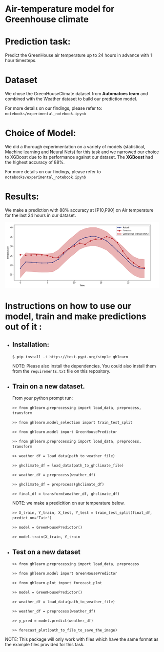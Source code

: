 # Air-temperature model for Greenhouse climate

# Prediction task: 

Predict the GreenHouse air temperature up to 24 hours in advance with 1 hour timesteps.

# Dataset

We chose the GreenHouseClimate dataset from **Automatoes team** and combined with the Weather dataset to build our prediction model. 

For more details on our findings, please refer to: `notebooks/experimental_notebook.ipynb`

# Choice of Model:

We did a thorough experimentation on a variety of models (statistical, Machine learning and Neural Nets) for this task and we narrowed our choice to XGBoost due to its performance against our dataset. The **XGBoost** had the highest accuracy of 88%. 

For more details on our findings, please refer to `notebooks/experimental_notebook.ipynb`

# Results:
We make a prediction with 88% accuracy at \[P10,P90\] on Air temperature for the last 24 hours in our dataset. 

![xgboost_prediction](plots/xgb_temp.png)

# Instructions on how to use our model, train and make predictions out of it :

- ## Installation:

    `$ pip install -i https://test.pypi.org/simple ghlearn`
    
    NOTE: Please also install the dependencies. You could also install them from the  `requirements.txt` file on this repository.

-  ## Train on a new dataset. 
    
    From your python prompt run:

    `>> from ghlearn.preprocessing import load_data, preprocess, transform`

    `>> from ghlearn.model_selection import train_test_split`

    `>> from ghlearn.model import GreenHousePredictor`

    `>> from ghlearn.preprocessing import load_data, preprocess, transform`

    `>> weather_df = load_data(path_to_weather_file)`

    `>> ghclimate_df = load_data(path_to_ghclimate_file)`

    `>> weather_df = preprocess(weather_df)`

    `>> ghclimate_df = preprocess(ghclimate_df)`

    `>> final_df = transform(weather_df, ghclimate_df)`

    NOTE: we make a predicition on aur temperature below.

    `>> X_train, Y_train, X_test, Y_test = train_test_split(final_df, predict_on='Tair')`

    `>> model = GreenHousePredictor()`

    `>> model.train(X_train, Y_train`

- ## Test on a new dataset
    
    `>> from ghlearn.preprocessing import load_data, preprocess`
    
    `>> from ghlearn.model import GreenHousePredictor`

    `>> from ghlearn.plot import forecast_plot`

    `>> model = GreenHousePredictor()`

    `>> weather_df = load_data(path_to_weather_file)`

    `>> weather_df = preprocess(weather_df)`

    `>> y_pred = model.predict(weather_df)`

    `>> forecast_plot(path_to_file_to_save_the_image)`
 

NOTE: This package will only work with files which have the same format as the example files provided for this task. 